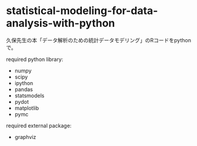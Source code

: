statistical-modeling-for-data-analysis-with-python
==================================================

久保先生の本「データ解析のための統計データモデリング」のRコードをpythonで。

required python library:
- numpy
- scipy
- ipython
- pandas
- statsmodels
- pydot
- matplotlib
- pymc

required external package:
- graphviz
